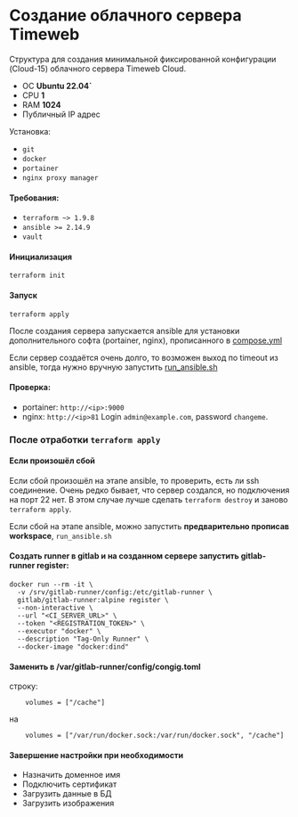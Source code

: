 # Создание облачного сервера Timeweb

Структура для создания минимальной фиксированной конфигурации (Cloud-15) облачного сервера Timeweb Cloud.  
- ОС **Ubuntu 22.04`**
- CPU **1**
- RAM **1024**
- Публичный IP адрес

Установка:
- `git`
- `docker`
- `portainer`
- `nginx proxy manager`

#### Требования:
- `terraform ~> 1.9.8`
- `ansible >= 2.14.9`
- `vault `

#### Инициализация  
`terraform init`

#### Запуск  
`terraform apply`

После создания сервера запускается ansible для установки дополнительного софта (portainer, nginx), прописанного в [compose.yml](src/ansible/compose.yml)

Если сервер создаётся очень долго, то возможен выход по timeout из ansible, тогда нужно вручную запустить [run_ansible.sh](src/ansible/run_ansible.sh)

#### Проверка:
- portainer: `http://<ip>:9000`
- nginx: `http://<ip>81` Login `admin@example.com`, password `changeme`.

### После отработки `terraform apply`

#### Если произошёл сбой

Если сбой произошёл на этапе ansible, то проверить, есть ли ssh соединение. Очень редко бывает, что сервер создался, но подключения на порт 22 нет. В этом случае лучше сделать `terraform destroy` и заново `terraform apply`.

Если сбой на этапе ansible, можно запустить **предварительно прописав workspace**, `run_ansible.sh`

#### Создать runner в gitlab и на созданном сервере запустить gitlab-runner register:
```
docker run --rm -it \
  -v /srv/gitlab-runner/config:/etc/gitlab-runner \
  gitlab/gitlab-runner:alpine register \
  --non-interactive \
  --url "<CI_SERVER_URL>" \
  --token "<REGISTRATION_TOKEN>" \
  --executor "docker" \
  --description "Tag-Only Runner" \
  --docker-image "docker:dind"
```
#### Заменить в /var/gitlab-runner/config/congig.toml
строку:
```
    volumes = ["/cache"]
```
на
```
    volumes = ["/var/run/docker.sock:/var/run/docker.sock", "/cache"]
```

#### Завершение настройки при необходимости
- Назначить доменное имя
- Подключить сертификат
- Загрузить данные в БД
- Загрузить изображения